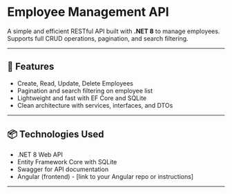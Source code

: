 # Employee Management API

A simple and efficient RESTful API built with **.NET 8** to manage employees.  
Supports full CRUD operations, pagination, and search filtering.

---

## 🚀 Features

- Create, Read, Update, Delete Employees  
- Pagination and search filtering on employee list  
- Lightweight and fast with EF Core and SQLite  
- Clean architecture with services, interfaces, and DTOs  

---

## 📦 Technologies Used

- .NET 8 Web API  
- Entity Framework Core with SQLite  
- Swagger for API documentation  
- Angular (frontend) - [link to your Angular repo or instructions]  

---

